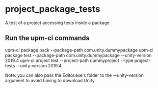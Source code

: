 # project_package_tests
A test of a project accessing tests inside a package

## Run the upm-ci commands
upm-ci package pack --package-path com.unity.dummypackage
upm-ci package test --package-path com.unity.dummypackage --unity-version 2019.4
upm-ci project test --project-path dummyproject --type project-tests --unity-version 2019.4

Note: you can also pass the Editor.exe's folder to the --unity-version argument to avoid having to download Unity.